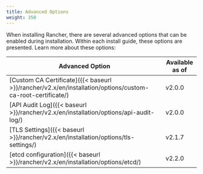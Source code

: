 ```yaml
---
title: Advanced Options
weight: 350
---
```


When installing Rancher, there are several advanced options that can be enabled during installation. Within each install guide, these options are presented. Learn more about these options:

| Advanced Option | Available as of |
| --- | ---|
| [Custom CA Certificate]({{< baseurl >}}/rancher/v2.x/en/installation/options/custom-ca-root-certificate/) | v2.0.0 |
| [API Audit Log]({{< baseurl >}}/rancher/v2.x/en/installation/options/api-audit-log/) | v2.0.0 |
| [TLS Settings]({{< baseurl >}}/rancher/v2.x/en/installation/options/tls-settings/) | v2.1.7 |
| [etcd configuration]({{< baseurl >}}/rancher/v2.x/en/installation/options/etcd/) | v2.2.0 |
